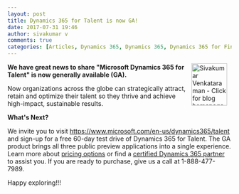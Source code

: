 ```yaml
---
layout: post
title: Dynamics 365 for Talent is now GA!
date: 2017-07-31 19:46
author: sivakumar v
comments: true
categories: [Articles, Dynamics 365, Dynamics 365, Dynamics 365 for Finance and Operations, Dynamics 365 for Talent, Dynamics 365 Operations, Finance, Microsoft Dynamics, Operations, Sivakumar Venkataraman, Talent]
---
```

<a title="Sivakumar Venkataraman - Click for blog homepage"><img width="80" height="95" align="right" alt="Sivakumar Venkataraman - Click for blog homepage" src="https://microsofttpd.github.io/assets/0871.sivav.jpg" border="0" hspace="10" /></a><strong>We have great news to share "Microsoft Dynamics 365 for Talent" is now generally available (GA).</strong>

Now organizations across the globe can strategically attract, retain and optimize their talent so they thrive and achieve high-impact, sustainable results.

<strong>What's Next?</strong>

We invite you to visit <a target="_blank" href="https://www.microsoft.com/en-us/dynamics365/talent" rel="noopener noreferrer">https://www.microsoft.com/en-us/dynamics365/talent</a> and sign-up for a free 60-day test drive of Dynamics 365 for Talent. The GA product brings all three public preview applications into a single experience. Learn more about <a target="_blank" href="https://www.microsoft.com/en-us/dynamics365/pricing?mkt_tok=eyJpIjoiT0RCbU9EUmtPVFV6TW1WbSIsInQiOiIyMlltS09ScXBERlpZOUR0V0FSblpQcTNsYmdXZUtYYjBVeVpyRWNxMG1BcGJVQmc0cVhCNXJuSnNmVXZsa2l5ZmRIQTlOa3NKZjBuT0lUZFRNclJyQVhwcDZxSk02ZHVWZHE4SVRHckJJTVVXZytFU1NZT1ZvNFdJbFZIdmV3NSJ9" rel="noopener noreferrer">pricing options</a> or find a <a target="_blank" href="https://www.microsoft.com/en-us/dynamics365/partners?mkt_tok=eyJpIjoiT0RCbU9EUmtPVFV6TW1WbSIsInQiOiIyMlltS09ScXBERlpZOUR0V0FSblpQcTNsYmdXZUtYYjBVeVpyRWNxMG1BcGJVQmc0cVhCNXJuSnNmVXZsa2l5ZmRIQTlOa3NKZjBuT0lUZFRNclJyQVhwcDZxSk02ZHVWZHE4SVRHckJJTVVXZytFU1NZT1ZvNFdJbFZIdmV3NSJ9" rel="noopener noreferrer">certified Dynamics 365 partner</a> to assist you. If you are ready to purchase, give us a call at 1-888-477-7989.

Happy exploring!!!
